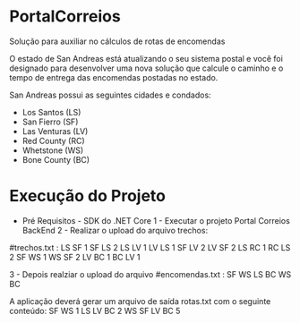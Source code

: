# PortalCorreios
Solução para auxiliar no cálculos de rotas de encomendas 

O estado de San Andreas está atualizando o seu sistema postal e você foi designado para
desenvolver uma nova solução que calcule o caminho e o tempo de entrega das
encomendas postadas no estado.

San Andreas possui as seguintes cidades e condados:
- Los Santos (LS)
- San Fierro (SF)
- Las Venturas (LV)
- Red County (RC)
- Whetstone (WS)
- Bone County (BC)
    
 # Execução do Projeto 
- Pré Requisitos - SDK do .NET Core
1 - Executar o projeto Portal Correios BackEnd
2 - Realizar o upload do arquivo trechos:

#trechos.txt :
  LS SF 1
  SF LS 2
  LS LV 1
  LV LS 1
  SF LV 2
  LV SF 2
  LS RC 1
  RC LS 2
  SF WS 1
  WS SF 2
  LV BC 1
  BC LV 1

3 - Depois realziar o upload do arquivo 
#encomendas.txt :
  SF WS
  LS BC
  WS BC
  
A aplicação deverá gerar um arquivo de saída rotas.txt com o seguinte conteúdo:
  SF WS 1
  LS LV BC 2
  WS SF LV BC 5
